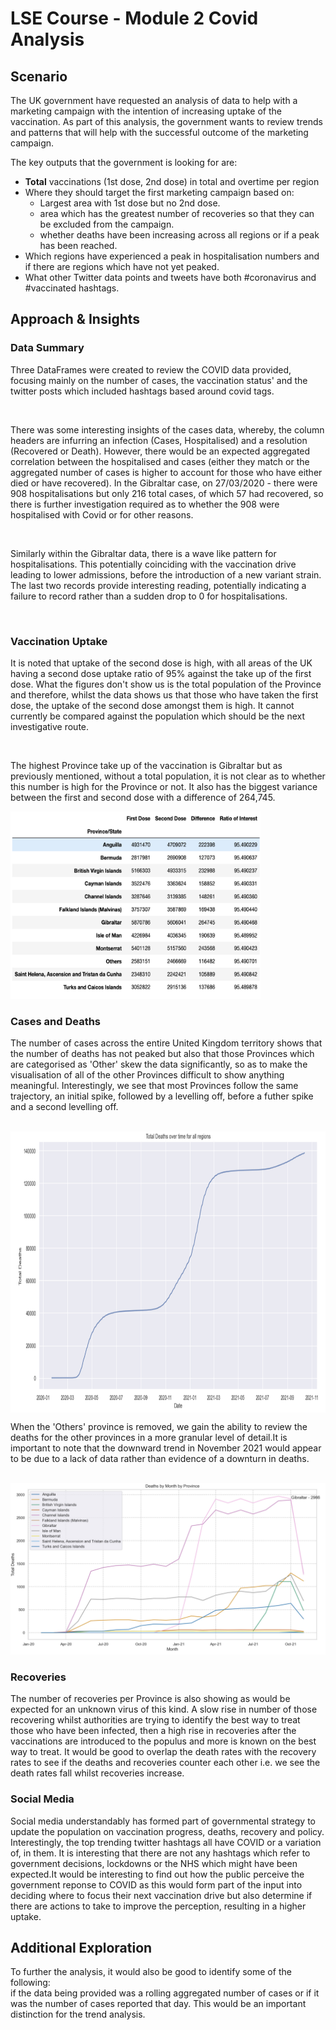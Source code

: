 <!DOCTYPE html>
<html>
<head>
  <link rel="stylesheet" href="https://github.com/styles.css" type="text/css">
 </head>
<body>
<h1>
LSE Course - Module 2 Covid Analysis</h1>

<h2>Scenario</h2>

The UK government have requested an analysis of data to help with a marketing campaign with the intention of increasing uptake of the vaccination.
As part of this analysis, the government wants to review trends and patterns that will help with the successful outcome of the marketing campaign.

The key outputs that the government is looking for are:<br>

- <b>Total</b> vaccinations (1st dose, 2nd dose) in total and overtime per region<br>
- Where they should target the first marketing campaign based on: <br>
  -  Largest area with 1st dose but no 2nd dose.<br>
  -  area which has the greatest number of recoveries so that they can be excluded from the campaign. <br>
  -  whether deaths have been increasing across all regions or if a peak has been reached.<br> 
-  Which regions have experienced a peak in hospitalisation numbers and if there are regions which have not yet peaked.
-  What other Twitter data points and tweets have both #coronavirus and #vaccinated hashtags.
  
<h2>Approach & Insights</h2>
<h3> Data Summary</h3>

<p>Three DataFrames were created to review the COVID data provided, focusing mainly on the number of cases, the vaccination status' and the twitter posts which included hashtags based around covid tags.</p> <br>
<p>There was some interesting insights of the cases data, whereby, the column headers are infurring an infection (Cases, Hospitalised) and a resolution (Recovered or Death). However, there would be an expected aggregated correlation between the hospitalised and cases (either they match or the aggregated number of cases is higher to account for those who have either died or have recovered). In the Gibraltar case, on 27/03/2020 - there were 908 hospitalisations but only 216 total cases, of which 57 had recovered, so there is further investigation required as to whether the 908 were hospitalised with Covid or for other reasons.</p><br>
<p>Similarly within the Gibraltar data, there is a wave like pattern for hospitalisations. This potentially coinciding with the vaccination drive leading to lower admissions, before the introduction of a new variant strain. The last two records provide interesting reading, potentially indicating a failure to record rather than a sudden drop to 0 for hospitalisations.</p><br>

<h3>Vaccination Uptake</h3>
<p>It is noted that uptake of the second dose is high, with all areas of the UK having a second dose uptake ratio of 95% against the take up of the first dose. What the figures don't show us is the total population of the Province and therefore, whilst the data shows us that those who have taken the first dose, the uptake of the second dose amongst them is high. It cannot currently be compared against the population which should be the next investigative route.</p><br>
<p> The highest Province take up of the vaccination is Gibraltar but as previously mentioned, without a total population, it is not clear as to whether this number is high for the Province or not. It also has the biggest variance between the first and second dose with a difference of 264,745.</p>

<img src="difference.jpg" style="width:400px;height:300px;">

<h3>Cases and Deaths</h3>

<p>The number of cases across the entire United Kingdom territory shows that the number of deaths has not peaked but also that those Provinces which are categorised as 'Other' skew the data significantly, so as to make the visualisation of all of the other Provinces difficult to show anything meaningful.
Interestingly, we see that most Provinces follow the same trajectory, an initial spike, followed by a levelling off, before a futher spike and a second levelling off.</p><br>

<img src="cum_deaths_all_regions.jpg" style=width:600px;height:450px align=center>

<p>When the 'Others' province is removed, we gain the ability to review the deaths for the other provinces in a more granular level of detail.It is important to note that the downward trend in November 2021 would appear to be due to a lack of data rather than evidence of a downturn in deaths.</p><br>

<img src="deaths_smoothed.jpg">

<h3>Recoveries</h3>

The number of recoveries per Province is also showing as would be expected for an unknown virus of this kind. A slow rise in number of those recovering whilst authorities are trying to identify the best way to treat those who have been infected, then a high rise in recoveries after the vaccinations are introduced to the populus and more is known on the best way to treat. It would be good to overlap the death rates with the recovery rates to see if the deaths and recoveries counter each other i.e. we see the death rates fall whilst recoveries increase.
  

<h3>Social Media</h3>

<p>Social media understandably has formed part of governmental strategy to update the population on vaccination progress, deaths, recovery and policy. Interestingly, the top trending twitter hashtags all have COVID or a variation of, in them. It is interesting that there are not any hashtags which refer to government decisions, lockdowns or the NHS which might have been expected.It would be interesting to find out how the public perceive the government reponse to COVID as this would form part of the input into deciding where to focus their next vaccination drive but also determine if there are actions to take to improve the perception, resulting in a higher uptake.</p>


<h2>Additional Exploration</h2>

<p>To further the analysis, it would also be good to identify some of the following:<br>
<ls>if the data being provided was a rolling aggregated number of cases or if it was the number of cases reported that day. This would be an important distinction for the trend analysis.</p>



